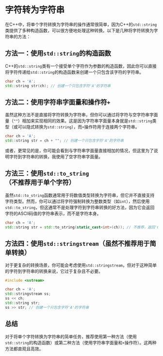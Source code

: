 # 字符转为字符串

在C++中，将单个字符转换为字符串的操作通常很简单，因为C++的`std::string`类提供了多种构造函数，可以很方便地处理这种转换。以下是几种将字符转换为字符串的方法：

## 方法一：使用`std::string`的构造函数

C++的`std::string`类有一个接受单个字符作为参数的构造函数，因此你可以直接将字符传递给`std::string`的构造函数来创建一个只包含该字符的字符串。

```cpp
char ch = 'A';
std::string str(ch); // 创建一个只包含字符'A'的字符串
```

## 方法二：使用字符串字面量和操作符`+`

虽然这种方法不是直接将字符转换为字符串，但你可以通过将字符与空字符串字面量（`""`）相加来实现相同的效果。这是因为字符串字面量本身就是`std::string`类型（或可以隐式转换为`std::string`），而`+`操作符用于连接两个字符串。

```cpp
char ch = 'A';
std::string str = ch + ""; // 创建一个只包含字符'A'的字符串
```

或者，更常见的是，你可能会看到与字符串字面量直接相加的情况，但这里为了说明字符到字符串的转换，我使用了空字符串字面量。

## 方法三：使用`std::to_string`（不推荐用于单个字符）

虽然`std::to_string`函数通常用于将数值类型转换为字符串，但它并不直接支持字符类型。然而，你可以通过将字符强制转换为整数类型（如`int`），然后使用`std::to_string`，但这通常不是处理字符到字符串转换的好方法，因为它会返回字符的ASCII码值的字符串表示，而不是字符本身。

```cpp
char ch = 'A';
std::string str = std::to_string(static_cast<int>(ch)); // 不推荐，返回'65'（ASCII码）
```

## 方法四：使用`std::stringstream`（虽然不推荐用于简单转换）

对于更复杂的转换场景，你可能会考虑使用`std::stringstream`，但对于这种简单的字符到字符串的转换来说，它过于复杂且不必要。

```cpp
#include <sstream>

char ch = 'A';
std::stringstream ss;
ss << ch;
std::string str;
ss >> str; // 创建一个只包含字符'A'的字符串
```

## 总结

对于将单个字符转换为字符串的简单任务，推荐使用第一种方法（使用`std::string`的构造函数）或第二种方法（使用字符串字面量和`+`操作符）。这两种方法都直观且高效。
